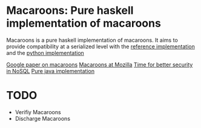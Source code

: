 Macaroons: Pure haskell implementation of macaroons
===================================================

Macaroons is a pure haskell implementation of macaroons. It aims to provide
compatibility at a serialized level with the [reference implementation](https://github.com/rescrv/libmacaroons)
and the [python implementation](https://github.com/ecordell/pymacaroons)

[Google paper on macaroons](http://research.google.com/pubs/pub41892.html)
[Macaroons at Mozilla](https://air.mozilla.org/macaroons-cookies-with-contextual-caveats-for-decentralized-authorization-in-the-cloud/)
[Time for better security in NoSQL](http://hackingdistributed.com/2014/11/23/macaroons-in-hyperdex/)
[Pure java implementation](https://github.com/nitram509/jmacaroons)

TODO
====

- Verifiy Macaroons
- Discharge Macaroons


